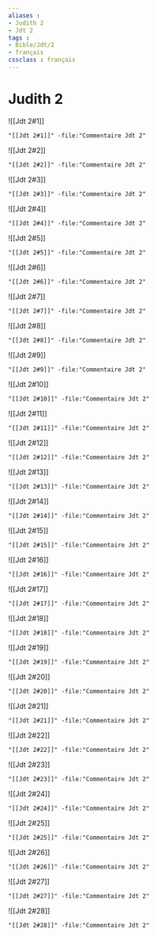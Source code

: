 ```yaml
---
aliases : 
- Judith 2
- Jdt 2
tags : 
- Bible/Jdt/2
- français
cssclass : français
---
```


# Judith 2

![[Jdt 2#1]]

```query
"[[Jdt 2#1]]" -file:"Commentaire Jdt 2"
```

![[Jdt 2#2]]

```query
"[[Jdt 2#2]]" -file:"Commentaire Jdt 2"
```

![[Jdt 2#3]]

```query
"[[Jdt 2#3]]" -file:"Commentaire Jdt 2"
```

![[Jdt 2#4]]

```query
"[[Jdt 2#4]]" -file:"Commentaire Jdt 2"
```

![[Jdt 2#5]]

```query
"[[Jdt 2#5]]" -file:"Commentaire Jdt 2"
```

![[Jdt 2#6]]

```query
"[[Jdt 2#6]]" -file:"Commentaire Jdt 2"
```

![[Jdt 2#7]]

```query
"[[Jdt 2#7]]" -file:"Commentaire Jdt 2"
```

![[Jdt 2#8]]

```query
"[[Jdt 2#8]]" -file:"Commentaire Jdt 2"
```

![[Jdt 2#9]]

```query
"[[Jdt 2#9]]" -file:"Commentaire Jdt 2"
```

![[Jdt 2#10]]

```query
"[[Jdt 2#10]]" -file:"Commentaire Jdt 2"
```

![[Jdt 2#11]]

```query
"[[Jdt 2#11]]" -file:"Commentaire Jdt 2"
```

![[Jdt 2#12]]

```query
"[[Jdt 2#12]]" -file:"Commentaire Jdt 2"
```

![[Jdt 2#13]]

```query
"[[Jdt 2#13]]" -file:"Commentaire Jdt 2"
```

![[Jdt 2#14]]

```query
"[[Jdt 2#14]]" -file:"Commentaire Jdt 2"
```

![[Jdt 2#15]]

```query
"[[Jdt 2#15]]" -file:"Commentaire Jdt 2"
```

![[Jdt 2#16]]

```query
"[[Jdt 2#16]]" -file:"Commentaire Jdt 2"
```

![[Jdt 2#17]]

```query
"[[Jdt 2#17]]" -file:"Commentaire Jdt 2"
```

![[Jdt 2#18]]

```query
"[[Jdt 2#18]]" -file:"Commentaire Jdt 2"
```

![[Jdt 2#19]]

```query
"[[Jdt 2#19]]" -file:"Commentaire Jdt 2"
```

![[Jdt 2#20]]

```query
"[[Jdt 2#20]]" -file:"Commentaire Jdt 2"
```

![[Jdt 2#21]]

```query
"[[Jdt 2#21]]" -file:"Commentaire Jdt 2"
```

![[Jdt 2#22]]

```query
"[[Jdt 2#22]]" -file:"Commentaire Jdt 2"
```

![[Jdt 2#23]]

```query
"[[Jdt 2#23]]" -file:"Commentaire Jdt 2"
```

![[Jdt 2#24]]

```query
"[[Jdt 2#24]]" -file:"Commentaire Jdt 2"
```

![[Jdt 2#25]]

```query
"[[Jdt 2#25]]" -file:"Commentaire Jdt 2"
```

![[Jdt 2#26]]

```query
"[[Jdt 2#26]]" -file:"Commentaire Jdt 2"
```

![[Jdt 2#27]]

```query
"[[Jdt 2#27]]" -file:"Commentaire Jdt 2"
```

![[Jdt 2#28]]

```query
"[[Jdt 2#28]]" -file:"Commentaire Jdt 2"
```

